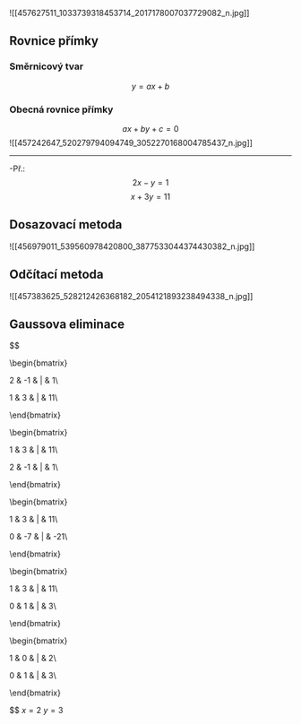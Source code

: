 ![[457627511_1033739318453714_2017178007037729082_n.jpg]]
## Rovnice přímky
### Směrnicový tvar
$$
y=ax+b
$$
### Obecná rovnice přímky 
$$
ax+by+c=0
$$
![[457242647_520279794094749_3052270168004785437_n.jpg]]
___
-Př.:
$$
2x-y=1
$$
$$
x+3y=11
$$
## Dosazovací metoda
![[456979011_539560978420800_3877533044374430382_n.jpg]]
## Odčítací metoda
![[457383625_528212426368182_2054121893238494338_n.jpg]]
## Gaussova eliminace
$$

\begin{bmatrix}

2 & -1 & | & 1\\

1 & 3 & | & 11\\

\end{bmatrix}

$$
$$

\begin{bmatrix}

1 & 3 & | & 11\\

2 & -1 & | & 1\\

\end{bmatrix}

$$
$$

\begin{bmatrix}

1 & 3 & | & 11\\

0 & -7 & | & -21\\

\end{bmatrix}

$$
$$

\begin{bmatrix}

1 & 3 & | & 11\\

0 & 1 & | & 3\\

\end{bmatrix}

$$
$$

\begin{bmatrix}

1 & 0 & | & 2\\

0 & 1 & | & 3\\

\end{bmatrix}

$$
$x=2$
$y=3$